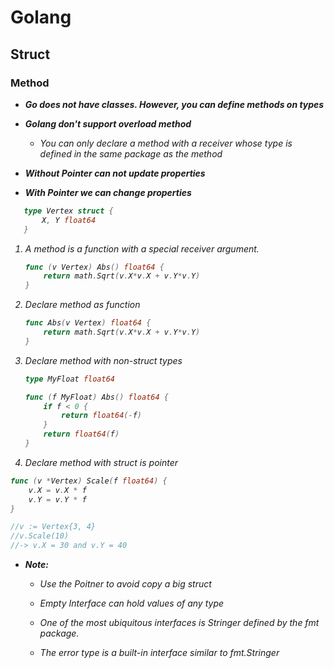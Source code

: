 # Golang

## Struct

### Method

- **_Go does not have classes. However, you can define methods on types_**

- **_Golang don't support overload method_**

    - <i>You can only declare a method with a receiver whose type is defined in the same package as the method<i>

- **Without Pointer can not update properties**

- **With Pointer we can change properties**

```go
   type Vertex struct {
       X, Y float64
   }
```

1. A method is a function with a special receiver argument.

   ```go
   func (v Vertex) Abs() float64 {
       return math.Sqrt(v.X*v.X + v.Y*v.Y)
   }
   ```

2. Declare method as function

   ```go
   func Abs(v Vertex) float64 {
       return math.Sqrt(v.X*v.X + v.Y*v.Y)
   }
   ```

3. Declare method with non-struct types

   ```go
   type MyFloat float64

   func (f MyFloat) Abs() float64 {
       if f < 0 {
           return float64(-f)
       }
       return float64(f)
   }
   ```

4. Declare method with struct is pointer

```go
func (v *Vertex) Scale(f float64) {
	v.X = v.X * f
	v.Y = v.Y * f
}

//v := Vertex{3, 4}
//v.Scale(10)
//-> v.X = 30 and v.Y = 40
```

- **Note:** 
    - Use the Poitner to avoid copy a big struct

    - Empty Interface can hold values of any type

    - One of the most ubiquitous interfaces is Stringer defined by the fmt package.

    - The error type is a built-in interface similar to fmt.Stringer